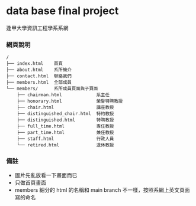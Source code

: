 # data base final project

逢甲大學資訊工程學系系網

### 網頁說明
```
/
├── index.html    首頁
├── about.html    系所簡介
├── contact.html  聯絡我們
├── members.html  全部成員
└── members/      系所成員頁面與子頁面
    ├── chairman.html             系主任
    ├── honorary.html             榮譽特聘教授
    ├── chair.html                講座教授
    ├── distinguished_chair.html  特約教授
    ├── distinguished.html        特聘教授
    ├── full_time.html            專任教授
    ├── part_time.html            兼任教授
    ├── staff.html                行政人員
    └── retired.html              退休教授
```

### 備註
- 圖片先亂放看一下畫面而已
- 只做首頁畫面
- members 細分的 html 的名稱和 main branch 不一樣，按照系網上英文頁面寫的命名
